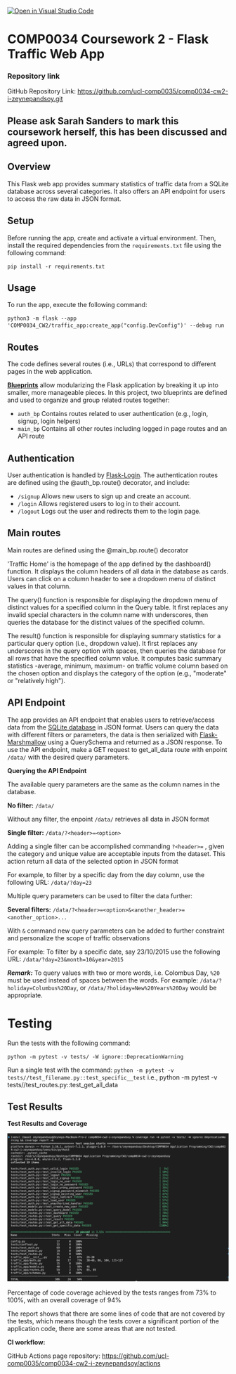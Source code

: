 [![Open in Visual Studio Code](https://classroom.github.com/assets/open-in-vscode-c66648af7eb3fe8bc4f294546bfd86ef473780cde1dea487d3c4ff354943c9ae.svg)](https://classroom.github.com/online_ide?assignment_repo_id=10410173&assignment_repo_type=AssignmentRepo)

# COMP0034 Coursework 2 - Flask Traffic Web App

### Repository link

GitHub Repository Link: https://github.com/ucl-comp0035/comp0034-cw2-i-zeynepandsoy.git

## Please ask Sarah Sanders to mark this coursework herself, this has been discussed and agreed upon.

## Overview 

This Flask web app provides summary statistics of traffic data from a SQLite database across several categories. It also offers an API endpoint for users to access the raw data in JSON format.

## Setup 

Before running the app, create and activate a virtual environment. Then, install the required dependencies from the `requirements.txt` file using the following command:

```
pip install -r requirements.txt
```

## Usage

To run the app, execute the following command:

```
python3 -m flask --app 'COMP0034_CW2/traffic_app:create_app("config.DevConfig")' --debug run
```


## Routes

The code defines several routes (i.e., URLs) that correspond to different pages in the web application.

[**Blueprints**](http://exploreflask.com/en/latest/blueprints.html) allow modularizing the Flask application by breaking it up into smaller, more manageable pieces. In this project, two blueprints are defined and used to organize and group related routes together:

* `auth_bp`  Contains routes related to user authentication (e.g., login, signup, login helpers)
* `main_bp` Contains all other routes including logged in page routes and an API route


## Authentication

User authentication is handled by [Flask-Login](https://flask-login.readthedocs.io/en/latest/). The authentication routes are defined using the @auth_bp.route() decorator, and include:

* `/signup` Allows new users to sign up and create an account.
* `/login` Allows registered users to log in to their account.
* `/logout` Logs out the user and redirects them to the login page.


## Main routes

Main routes are defined using the @main_bp.route() decorator

'Traffic Home' is the homepage of the app defined by the dashboard() function. It displays the column headers of all data in the database as cards. Users can click on a column header to see a dropdown menu of distinct values in that column.

The query() function is responsible for displaying the dropdown menu of distinct values for a specified column in the Query table. It first replaces any invalid special characters in the column name with underscores, then queries the database for the distinct values of the specified column. 

The result() function is responsible for displaying summary statistics for a particular query option (i.e., dropdown value). It first replaces any underscores in the query option with spaces, then queries the database for all rows that have the specified column value. It computes basic summary statistics -average, minimum, maximum- on traffic volume column based on the chosen option and displays the category of the option (e.g., "moderate" or "relatively high"). 

## API Endpoint

The app provides an API endpoint that enables users to retrieve/access data from the [SQLite database](https://pythonbasics.org/flask-sqlite/) in JSON format. Users can query the data with different filters or parameters, the data is then serialized with [Flask-Marshmallow](https://flask-marshmallow.readthedocs.io/en/latest/) using a QuerySchema and returned as a JSON response. To use the API endpoint, make a GET request to get_all_data route with enpoint `/data/` with the desired query parameters.

**Querying the API Endpoint**

The available query parameters are the same as the column names in the database. 

**No filter:** `/data/` 

Without any filter, the enpoint `/data/` retrieves all data in JSON format


**Single filter:** `/data/?<header>=<option>` 

Adding a single filter can be accomplished commanding `?<header>=` , given the category and unique value are acceptable inputs from the dataset. This action return all data of the selected option in JSON format

For example, to filter by a specific day from the day column, use the following URL: `/data/?day=23`

Multiple query parameters can be used to filter the data further:

**Several filters:** `/data/?<header>=<option>&<another_header>=<another_option>...` 

With `&` command new query parameters can be added to further constraint and personalize the scope of traffic observations

For example: To filter by a specific date, say 23/10/2015 use the following URL: `/data/?day=23&month=10&year=2015`

***Remark:*** To query values with two or more words, i.e. Colombus Day, `%20` must be used instead of spaces between the words. For example: `/data/?holiday=Columbus%20Day`, or `/data/?holiday=New%20Years%20Day` would be appropriate.


# Testing

Run the tests with the following command:

```
python -m pytest -v tests/ -W ignore::DeprecationWarning
```

Run a single test with the command: `python -m pytest -v tests//test_filename.py::test_specific__test`
i.e., python -m pytest -v tests//test_routes.py::test_get_all_data


## Test Results 

**Test Results and Coverage**

![Evidence of running Test Results and Coverage Reports](/traffic_app/static/assets/TestResults-CoverageReport.png)

Percentage of code coverage achieved by the tests ranges from 73% to 100%, with an overall coverage of 94%

The report shows that there are some lines of code that are not covered by the tests, which means though the tests cover a significant portion of the application code, there are some areas that are not tested.

**CI workflow:**

GitHub Actions page repository: https://github.com/ucl-comp0035/comp0034-cw2-i-zeynepandsoy/actions

